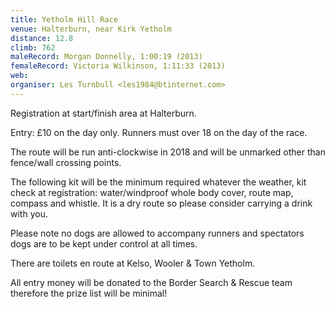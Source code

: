 ```yaml
---
title: Yetholm Hill Race
venue: Halterburn, near Kirk Yetholm
distance: 12.8
climb: 762
maleRecord: Morgan Donnelly, 1:00:19 (2013)
femaleRecord: Victoria Wilkinson, 1:11:33 (2013)
web: 
organiser: Les Turnbull <les1984@btinternet.com>
---
```


Registration at start/finish area at Halterburn.

Entry: £10 on the day only.
Runners must over 18 on the day of the race.

The route will be run anti-clockwise in 2018 and will be unmarked
other than fence/wall crossing points.

The following kit will be the minimum required whatever the weather,
kit check at registration: water/windproof whole body cover,
route map, compass and whistle. It is a dry route so please consider
carrying a drink with you.

Please note no dogs are allowed to accompany runners and spectators
dogs are to be kept under control at all times.

There are toilets en route at Kelso, Wooler & Town Yetholm.

All entry money will be donated to the Border Search & Rescue team
therefore the prize list will be minimal!

